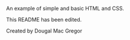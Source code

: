 An example of simple and basic HTML and CSS.

This README has been edited.

Created by Dougal Mac Gregor
